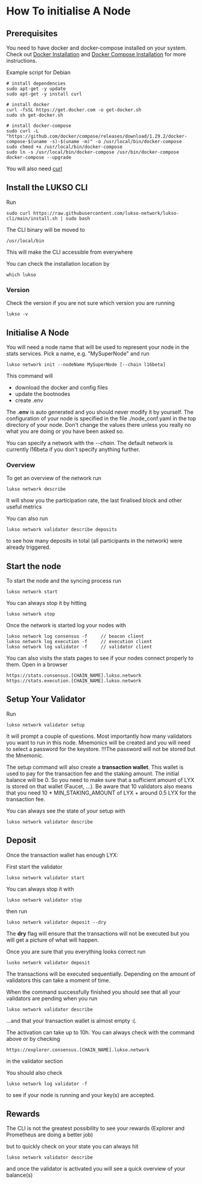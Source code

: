 # How To initialise A Node


## Prerequisites

You need to have docker and docker-compose installed on your system. Check out [Docker Installation](https://docs.docker.com/get-docker/) and [Docker Compose Installation](https://docs.docker.com/compose/install/)
for more instructions.

Example script for Debian

```shell
# install dependencies
sudo apt-get -y update
sudo apt-get -y install curl

# install docker
curl -fsSL https://get.docker.com -o get-docker.sh
sudo sh get-docker.sh

# install docker-compose
sudo curl -L "https://github.com/docker/compose/releases/download/1.29.2/docker-compose-$(uname -s)-$(uname -m)" -o /usr/local/bin/docker-compose
sudo chmod +x /usr/local/bin/docker-compose
sudo ln -s /usr/local/bin/docker-compose /usr/bin/docker-compose
docker-compose --upgrade
```

You will also need [curl](tecmint.com/install-curl-in-linux/)

## Install the LUKSO CLI

Run

```shell
sudo curl https://raw.githubusercontent.com/lukso-network/lukso-cli/main/install.sh | sudo bash
```

The CLI binary will be moved to

```shell
/usr/local/bin
```

This will make the CLI accessible from everywhere

You can check the installation location by

```shell
which lukso
```

### Version
Check the version if you are not sure which version you are running

```shell
lukso -v
```

## Initialise A Node

You will need a node name that will be used to represent your node in the stats services.
Pick a name, e.g. "MySuperNode" and run

```shell
lukso network init --nodeName MySuperNode [--chain l16beta]
```

This command will 
* download the docker and config files
* update the bootnodes
* create .env

The **.env** is auto generated and you should never modify it by yourself. The configuration of your node
is specified in the file ./node_conf.yaml in the top directory of your node. Don't change the values
there unless you really no what you are doing or you have been asked so.

You can specify a network with the *--chain*. The default network is currently l16beta if you don't specify
anything further.

### Overview

To get an overview of the network run

```shell
lukso network describe
```

It will show you the participation rate, the last finalised block and other useful metrics

You can also run

```shell
lukso network validator describe deposits
```
to see how many deposits in total (all participants in the network) were already triggered.

## Start the node

To start the node and the syncing process run 

```shell
lukso network start
```

You can always stop it by hitting

```shell
lukso network stop
```

Once the network is started log your nodes with

```shell
lukso network log consensus -f     // beacon client
lukso network log execution -f     // execution client
lukso network log validator -f     // validator client
```

You can also visits the stats pages to see if your nodes connect properly to them.
Open in a browser

```shell
https://stats.consensus.[CHAIN_NAME].lukso.network
https://stats.execution.[CHAIN_NAME].lukso.network
```

## Setup Your Validator

Run

```shell
lukso network validator setup
```

It will prompt a couple of questions. Most importantly how many validators you want to
run in this node. Mnemonics will be created and you will need to select a password for the keystore.
!!!The password will not be stored but the Mnemonic.

The setup command will also create a **transaction wallet**. This wallet is used to pay
for the transaction fee and the staking amount. The initial balance will be 0. So you need to 
make sure that a sufficient amount of LYX is stored on that wallet (Faucet, ...). Be aware that
10 validators also means that you need 10 * MIN_STAKING_AMOUNT of LYX + around 0.5 LYX for the transaction fee.

You can always see the state of your setup with

```shell
lukso network validator describe
```

## Deposit

Once the transaction wallet has enough LYX:

First start the validator

```shell
lukso network validator start
```

You can always stop it with

```shell
lukso network validator stop
```

then run

```shell
lukso network validator deposit --dry
```

The **dry** flag will ensure that the transactions will not be executed but you will get a picture
of what will happen.

Once you are sure that you everything looks correct run

```shell
lusko network validator deposit
```
The transactions will be executed sequentially.
Depending on the amount of validators this can take a moment of time.

When the command successfully finished you should see that all your validators are pending
when you run

```shell
lukso network validator describe
```
...and that your transaction wallet is almost empty :(.

The activation can take up to 10h. You can always check with the command above or by checking

```shell
https://explorer.consensus.[CHAIN_NAME].lukso.network
```

in the validator section

You should also check

```shell
lukso network log validator -f
```

to see if your node is running and your key(s) are accepted.

## Rewards

The CLI is not the greatest possibility to see your rewards (Explorer and Prometheus are doing a better job)

but to quickly check on your state you can always hit

```shell
lukso network validator describe
```

and once the validator is activated you will see a quick overview of your balance(s)

